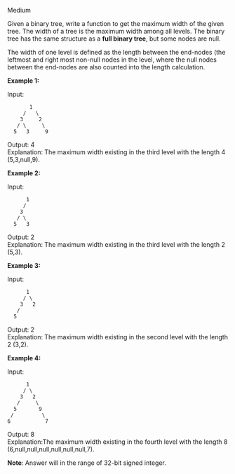 Medium

Given a binary tree, write a function to get the maximum width of the given tree. The width of a tree is the maximum width among all levels. The binary tree has the same structure as a **full binary tree**, but some nodes are null.

The width of one level is defined as the length between the end-nodes (the leftmost and right most non-null nodes in the level, where the null nodes between the end-nodes are also counted into the length calculation.

**Example 1:**

Input: 

           1
         /   \
        3     2
       / \     \  
      5   3     9 

Output: 4  
Explanation: The maximum width existing in the third level with the length 4 (5,3,null,9).

**Example 2:**

Input: 

          1
         /  
        3    
       / \       
      5   3     

Output: 2  
Explanation: The maximum width existing in the third level with the length 2 (5,3).

**Example 3:**

Input: 

          1
         / \
        3   2 
       /        
      5      

Output: 2  
Explanation: The maximum width existing in the second level with the length 2 (3,2).

**Example 4:**

Input: 

          1
         / \
        3   2
       /     \  
      5       9 
     /         \
    6           7
Output: 8  
Explanation:The maximum width existing in the fourth level with the length 8 (6,null,null,null,null,null,null,7).


**Note**: Answer will in the range of 32-bit signed integer.
